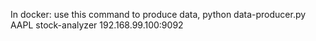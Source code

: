 
In docker:
use this command to produce data, 
python data-producer.py AAPL stock-analyzer 192.168.99.100:9092
